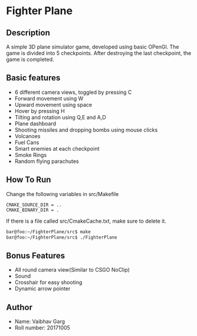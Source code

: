 # Fighter Plane

## Description

A simple 3D plane simulator game, developed using basic OPenGl. The game is divided into 5 checkpoints. After destroying the last checkpoint, the game is completed.

## Basic features

* 6 different camera views, toggled by pressing C
* Forward movement using W
* Upward movement using space
* Hover by pressing H
* Tilting and rotation using Q,E and A,D
* Plane dashboard
* Shooting missiles and dropping bombs using mouse clicks
* Volcanoes
* Fuel Cans
* Smart enemies at each checkpoint
* Smoke Rings
* Random flying parachutes

## How To Run

Change the following variables in src/Makefile
```
CMAKE_SOURCE_DIR = ..
CMAKE_BINARY_DIR = .
```

If there is a file called src/CmakeCache.txt, make sure to delete it.

```bash
bar@foo:~/FighterPlane/src$ make
bar@foo:~/FighterPlane/src$ ./FighterPlane
```

## Bonus Features

* All round camera view(Similar to CSGO NoClip)
* Sound
* Crosshair for easy shooting
* Dynamic arrow pointer


## Author

* Name: Vaibhav Garg
* Roll number: 20171005
